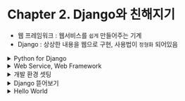 # Chapter 2. Django와 친해지기

- 웹 프레임워크 : 웹서비스를 `쉽게` 만들어주는 기계
- Django : 상상한 내용을 웹으로 구현, 사용법이 `정형화` 되어있음

<details>
  <summary>Python for Django</summary>
  
  ## 1. 딕셔너리
  
  - 데이터들을 `대응` 시켜주는 자료형
  - 탐색의 기준인 `키워드` ---- `찾고자 하는 값`을 대응시킴
  - 즉, `key` ---- `value`
  - 🌟 key값은 중복되어서도, 변해서도 안된다!
  - 딕셔너리를 쓰는 경우 : 2 x N 표를 통해 데이터를 표현하고 싶을 때
  
  ## 2. 예외처리
  
  - Python의 오류에는 `파싱에러` 와 `예외`가 있음
  - `파싱에러` : 실행 자체에 영향을 주는 치명적인 오류 == 문법 오류 (예: 오타, 배열 인덱스 오류 등)
  - `예외` : 프로그램 실행 자체를 멈추지는 않음, 실행 중 감지되는 오류 (예: TypeError, NameError, ZeroDivisionError 등)
  - 오류 핸들링(Handling) -> try ••• except ••• finally : 어떤 오류가 발생해도 코드가 실행됨!
  
  🌟 핸들링의 의의 : 프로그램을 `멈춤 없이` 실행시킬 수 있다!
  
  ```python
  try:
   #일단 시도해 볼 것
   #오류가 생길 여지가 있는 코드
  except 발생 오류:
   #발생 오류가 발생했을 경우 실행할 코드
  finally:
   #예외가 발생했든 안 했든
   #최종적으로 무조건 실행할 코드

  try:
     4/0
  except: ZeroDivisionError:
     print("0으로 나눌 수 없습니다.")
  finally:
     print("계산 끝")                # -> 0으로 나눌 수 없습니다. 계산 끝
  ```
  https://docs.python.org/ko/3/tutorial/errors.html
  
  ## 3. 객체와 클래스
  
  - 세상에 있는 모든 것들을 프로그래밍 하고 싶어! -> 세상에 있는 모든 다른 대상(객체)을 관찰
  - 객체를 프로그래밍 할 수 있다면 -> 세상에 있는 다른 객체들도 프로그래밍할 수 있음
  - 이 세상의 모든 객체는 무엇으로 구성되어 있을까? -> `상태`, `동작`
  
  -> 이 세상에 있는 모든 대상들은 `상태`와 `동작`으로 나타낼 수 있다!!
  
  -> **변수**와 **함수**로 표현
  
  ```python
  # 예시
  name = "panda"    # 상태 == 변수
  weight = 120
  age = 20

  def sleepy():     # 동작 == 함수
     if 졸리면:
        잔다

  def hungry();
     if 배고프면:
        먹는다
  ```
  
  ❗️ 세상에 대상들이 한두개가 아님, 상태와 동작을 한 번에 여러개 정의할 수 있어야함 == **객체 지향 프로그래밍**
  - 틀(클래스)를 만들고 달고나(객체) 찍어내기
  ```python
  # 예시 - 판다 세마리를 만들고 싶어
  
  class Panda():
    weight = 120
    age = 20
  
  def sleepy():
    if(졸리면):
      잔다
  def hungry():
    if(배고프면):
      먹는다
  
  panda1 = Panda()
  panda2 = Panda()
  panda3 = Panda()
  ```
  
  ## 4. 모듈, 패키지, 라이브러리
  
  - **모듈** : 가장 작은 단위의 파이썬으로 정의된 파일, `import`를 통해 다른 파일의 모듈을 사용할 수 있음
  - **패키지** : 모듈의 집합, 모듈의 계층 단위
  ```python
  # My Project 폴더에 Data라는 폴더 속에 save.py, get.py, delete.py가 있다면 Data/==패키지
  
  import data.save
  import data.get
  import data.delete
  ```
  - **라이브러리** : 쓸만한 기능들을 미리 모듈/패키지로 만들어 놓은 것, 미리 준비된 모듈 및 패키지
  - Python Standard Library(파이썬 내장함수), Python Package Index(PyPI: 사람들이 만든 라이브러리) 
  - `pip` : Python Package Management System (다운 받은 패키지를 관리하는 툴)
  
  ```python
  $pip install 패키지명         # 패키지 설치
  $pip install 패키지명==1.04   # 특정 버전 지정하여 설치
  $pip search 패키지명          # 패키지 검색
  $pip uninstall 패키지명       # 패키지 제거
  $pip freeze                 # 현재 설치된 패키지와 버전 목록 조회
  ```
  </details>
  
<details><summary>Web Service, Web Framework</summary><br>
  
  ### What is Web Service?
  
  - `www` : World Wide Web, _정보의 그물망_
  > 웹의 역할 -> `url`, `http`, `html`
  
  1. **URL** : 정보 자원이 어디 있는지를 나타내는 표식
  2. **HTTP** : 정보자원으로 접근하고 통신하게 해 주는 약속, protocol 요청 -> get : "갖다줘" , post = "처리해줘
  3. **HTML** : 응답으로서의 정보 자원 자체/다른 정보 자원과 연결 매개체

  - `Server` : 간직하고 있는 url로 http요청이 들어오면 응답
  - `Web Browser` : 서버로 http 통신 보냄, 응답으로 받은 html 코드를 보기 좋은 화면으로 만듦
  
  🌟 **Web Service** : **HTML과 URL을 미리 준비해 놓고 사용자 요청에 대한 응답을 보낼 수 있는 프로그램**
  
  ### What is Web Framework?
  
  - 프레임워크 : 복잡한 문제를 해결하거나 서술하는데 사용되는 기본 개념 구조 -> 뼈대, 골조 
  - 데이터베이스/사용자 인터페이스/웹서비스 내부 동작 - 이렇게 세개로 나누어 관리하는 설계를 코드로 미리 만들어둔 것!
  ![스크린샷 2022-05-22 오전 3 10 35](https://user-images.githubusercontent.com/102344718/169664238-8d93486c-bf05-4e31-9aa4-eb58f796bc69.png)

  - 라이브러리와 다른 점! 
  
  > 프레임워크 - 명확한 목적을 달성하기 위해 **이미 설계까지 만들어진** 뼈대 (Django) 장고를 비롯한 대부분의 웹프레임워크는 비슷한 설계를 따름.
  
  > 라이브러리 - 도구의 모음 (React), 필요에 따라 그때그때 기능을 가져다씀
  
  ### MVC, MTV
  
  - 같은 의미이지만 보편적으로는 `MVC`, 장고 안에서는 `MTV` 사용
  ```
  1. DB와 상호작용하는 부분
  2. 사용자들 눈에 보이는 부분
  3. 내부 동작의 논리를 담당하는 부분
  ```
  - 설계의 원칙은 `디자인 패턴` , 장고의 디자인 패턴은 MTV 패턴, 이외에도 다양한 디자인패턴이 있음

  **M**odel: 데이터베이스와 상호작용 담당 <br>
  **V**iew: 사용자 인터페이스 담당 <br>
  **C**ontroller: 웹 서비스 내부의 논리 담당
  
  **M**odel: 데이터베이스와 상호작용 담당 <br>
  **T**emplate: 사용자 인터페이스 담당 <br>
  **V**iew: 웹 서비스 내부 동작의 논리를 담당
 
</details>
  
<details><summary>개발 환경 셋팅</summary><br>
  
  - 가상 환경: 독립적인 개발환경 만들기
  - 가상 환경 만들기 - `python -m venv 가상환경이름`
  - 가상 환경 실행 - `source myvenv/Scripts/activate`
  - 가상 환경 끄기 - `deactivate`
  - 프로젝트 만들기 - `django-admin startproject {myproject}`
  
</details>

</details>
  
<details><summary>Django 뜯어보기</summary><br>
  
  ## init.py
  패키지임을 알려주는 파일, 원래 비어있음

  ## urls.py

  각종 url을 등록해주는 파일, 특정 url이 들어올 때 어떻게 처리할 것인지 계층적으로 관리!

  `/login` `/payment` `/classroom/1` `/classroom/2` 등등 

  ## manage.py 🌟

  웹 애플리케이션을 배포하거나 디버깅, 실행하는데 사용

  1. 서버 켜키 
	`python manage.py runserver`

  2. Application 만들기 
	application : 장고 프로젝트의 작은 단위
	특정 기능을 담당하는 application을 만들고 그것들이 모여 하나의 거대한 웹사이트!
	`python manage.py startapp [만들려는 앱 이름]`
	-> setting.py에 등록!! (installed_apps), 또 각각의 앱들은 mtv 패턴을 따른다

  3. Database 초기화 및 변경사항 반영  (migrate)
	migration: models.py에 적용된 변경 사항을 데이터베이스에 적용하는데 사용
	migrate: 데이터베이스에 변화가 있을 때 사용한다.
	makemigration: 데이터 변화에 필요한 새로운 migration을 만들 때 사용한다.

  4. 관리자 계정 만들기

	python manage.py createsuperuser
	
	Username:
	Email address:
	Password:
	y

	-> urls.py의 `admin/` : /admin으로 들어가면 관리자 페이지, 위 계정으로 로그인

  ## settings.py 🌟

`BASE_DIR`: 프로젝트의 기본 위치
SECRET_KEY``: 암호를 만들어주는 문자열, 해쉬 생성할 때 암호화 (외부 노출 안대!!!!!!)

`DEBUG=TRUE`: 어떻게 서버를 킬지 결정함(TRUE: 개발자 모드, 에러 정보 보여줌, FALSE: Not Found, 배포용)

`INSTALLED_APPS`: 사용할 app 등록

`DATABASE`: 어떤 데이터베이스 쓸 것인지, 그 데이터베이스는 어디에 있는지 (기본적으로 db.splite3을 사용, 다른 db로 연동 가능), 실제 데이터베이스와 연결해주는 플러그 같은 역할

`Internationalization`: 국제화, 어떤 기준으로 장고 서버의 시간을 맞출 것인지, 언어는 어떤것으로 만들것인지

`LANGUAGE_CODE = ‘ko-kr’`

`TIME_ZONE = ‘Asia/Seoul’`

`STATIC_URL`:  HTML, JS, CSS, 이미지와 같은 웹서비스에서 미리 준비한 정적인 것들이 어디에 위치하는지 
  
</details>

<details>
<summary>Hello World</summary>

### 장고 실행단계

- 가상환경 생성 : `python -m venv myvenv` 
- 장고 설치 : `pip install django` 
- 설치 확인 : `pip freeze`

### 장고 프로젝트 시작

`$ django-admin startproject helloworld`

### 서버 실행

`python manage.py runserver`

### 장고 앱 생성

`python manage.py startapp myapp` 프로젝트 내부에 앱 생성

- settings.py에 등록 (`myapp.apps.MyappConfig`)

### 보여지는 페이지 생성

- 앱 안에 templates 폴더 생성
- templates 폴더 안에 index.html 생성
- index.html을 보여주게끔 만드는 파일의 위치는 `views.py`
- 페이지가 보여지게끔 views.py에 함수 작성

```python
# myapp/views.py
from django.shortcuts import render

def home(request):
    # 요청이 들어오면
    return render(request, 'index.html') # 요청과 함께 index.html을 화면에 뿌려줌
```

```python
# myapp/urls.py
from django.contrib import admin
from django.urls import path
import myapp.views

urlpatterns = [
	path('admin/', admin.site.urls),  # /admin -> 관리자 페이지 실행
	path('', myapp.views.home, name='hello_world'),
]   # 아무것도 없으면 ->myapp에 views파일의 home함수를 실행
```

- 순서 중요함

1. URL로 접근 + 요청
2. urls.py안에서 URL에 매칭되는 경로 탐색
3. 해당 경로의 views.py파일안에 함수를 호출
4. 함수에서 html을 랜더링

</details>

